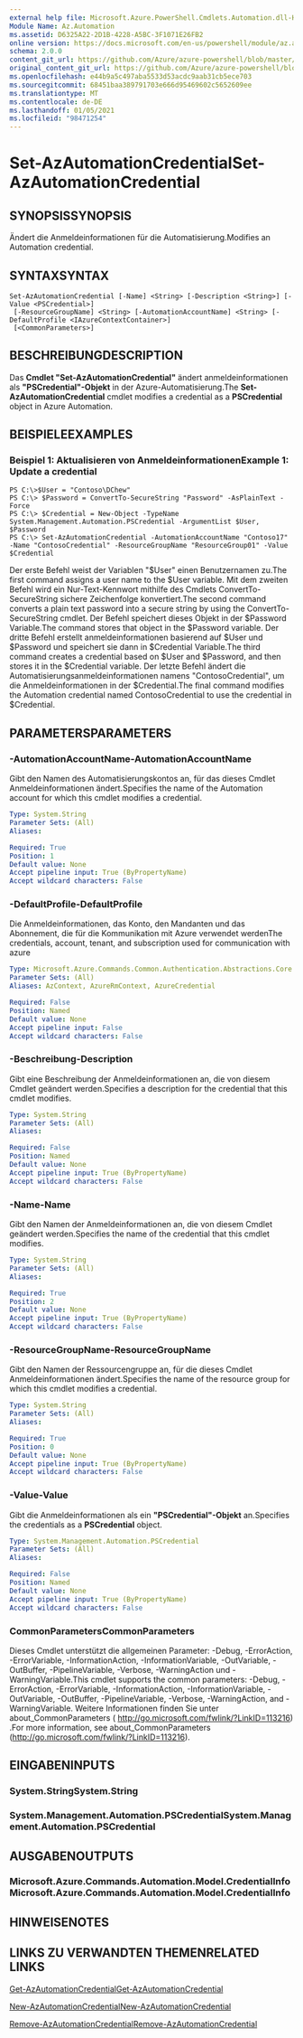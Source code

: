 ```yaml
---
external help file: Microsoft.Azure.PowerShell.Cmdlets.Automation.dll-Help.xml
Module Name: Az.Automation
ms.assetid: D6325A22-2D1B-4228-A5BC-3F1071E26FB2
online version: https://docs.microsoft.com/en-us/powershell/module/az.automation/set-azautomationcredential
schema: 2.0.0
content_git_url: https://github.com/Azure/azure-powershell/blob/master/src/Automation/Automation/help/Set-AzAutomationCredential.md
original_content_git_url: https://github.com/Azure/azure-powershell/blob/master/src/Automation/Automation/help/Set-AzAutomationCredential.md
ms.openlocfilehash: e44b9a5c497aba5533d53acdc9aab31cb5ece703
ms.sourcegitcommit: 68451baa389791703e666d95469602c5652609ee
ms.translationtype: MT
ms.contentlocale: de-DE
ms.lasthandoff: 01/05/2021
ms.locfileid: "98471254"
---
```

# <span data-ttu-id="122fa-101">Set-AzAutomationCredential</span><span class="sxs-lookup"><span data-stu-id="122fa-101">Set-AzAutomationCredential</span></span>

## <span data-ttu-id="122fa-102">SYNOPSIS</span><span class="sxs-lookup"><span data-stu-id="122fa-102">SYNOPSIS</span></span>
<span data-ttu-id="122fa-103">Ändert die Anmeldeinformationen für die Automatisierung.</span><span class="sxs-lookup"><span data-stu-id="122fa-103">Modifies an Automation credential.</span></span>

## <span data-ttu-id="122fa-104">SYNTAX</span><span class="sxs-lookup"><span data-stu-id="122fa-104">SYNTAX</span></span>

```
Set-AzAutomationCredential [-Name] <String> [-Description <String>] [-Value <PSCredential>]
 [-ResourceGroupName] <String> [-AutomationAccountName] <String> [-DefaultProfile <IAzureContextContainer>]
 [<CommonParameters>]
```

## <span data-ttu-id="122fa-105">BESCHREIBUNG</span><span class="sxs-lookup"><span data-stu-id="122fa-105">DESCRIPTION</span></span>
<span data-ttu-id="122fa-106">Das **Cmdlet "Set-AzAutomationCredential"** ändert anmeldeinformationen als **"PSCredential"-Objekt** in der Azure-Automatisierung.</span><span class="sxs-lookup"><span data-stu-id="122fa-106">The **Set-AzAutomationCredential** cmdlet modifies a credential as a **PSCredential** object in Azure Automation.</span></span>

## <span data-ttu-id="122fa-107">BEISPIELE</span><span class="sxs-lookup"><span data-stu-id="122fa-107">EXAMPLES</span></span>

### <span data-ttu-id="122fa-108">Beispiel 1: Aktualisieren von Anmeldeinformationen</span><span class="sxs-lookup"><span data-stu-id="122fa-108">Example 1: Update a credential</span></span>
```
PS C:\>$User = "Contoso\DChew"
PS C:\> $Password = ConvertTo-SecureString "Password" -AsPlainText -Force
PS C:\> $Credential = New-Object -TypeName System.Management.Automation.PSCredential -ArgumentList $User, $Password
PS C:\> Set-AzAutomationCredential -AutomationAccountName "Contoso17" -Name "ContosoCredential" -ResourceGroupName "ResourceGroup01" -Value $Credential
```

<span data-ttu-id="122fa-109">Der erste Befehl weist der Variablen "$User" einen Benutzernamen zu.</span><span class="sxs-lookup"><span data-stu-id="122fa-109">The first command assigns a user name to the $User variable.</span></span>
<span data-ttu-id="122fa-110">Mit dem zweiten Befehl wird ein Nur-Text-Kennwort mithilfe des Cmdlets ConvertTo-SecureString sichere Zeichenfolge konvertiert.</span><span class="sxs-lookup"><span data-stu-id="122fa-110">The second command converts a plain text password into a secure string by using the ConvertTo-SecureString cmdlet.</span></span>
<span data-ttu-id="122fa-111">Der Befehl speichert dieses Objekt in der $Password Variable.</span><span class="sxs-lookup"><span data-stu-id="122fa-111">The command stores that object in the $Password variable.</span></span>
<span data-ttu-id="122fa-112">Der dritte Befehl erstellt anmeldeinformationen basierend auf $User und $Password und speichert sie dann in $Credential Variable.</span><span class="sxs-lookup"><span data-stu-id="122fa-112">The third command creates a credential based on $User and $Password, and then stores it in the $Credential variable.</span></span>
<span data-ttu-id="122fa-113">Der letzte Befehl ändert die Automatisierungsanmeldeinformationen namens "ContosoCredential", um die Anmeldeinformationen in der $Credential.</span><span class="sxs-lookup"><span data-stu-id="122fa-113">The final command modifies the Automation credential named ContosoCredential to use the credential in $Credential.</span></span>

## <span data-ttu-id="122fa-114">PARAMETERS</span><span class="sxs-lookup"><span data-stu-id="122fa-114">PARAMETERS</span></span>

### <span data-ttu-id="122fa-115">-AutomationAccountName</span><span class="sxs-lookup"><span data-stu-id="122fa-115">-AutomationAccountName</span></span>
<span data-ttu-id="122fa-116">Gibt den Namen des Automatisierungskontos an, für das dieses Cmdlet Anmeldeinformationen ändert.</span><span class="sxs-lookup"><span data-stu-id="122fa-116">Specifies the name of the Automation account for which this cmdlet modifies a credential.</span></span>

```yaml
Type: System.String
Parameter Sets: (All)
Aliases:

Required: True
Position: 1
Default value: None
Accept pipeline input: True (ByPropertyName)
Accept wildcard characters: False
```

### <span data-ttu-id="122fa-117">-DefaultProfile</span><span class="sxs-lookup"><span data-stu-id="122fa-117">-DefaultProfile</span></span>
<span data-ttu-id="122fa-118">Die Anmeldeinformationen, das Konto, den Mandanten und das Abonnement, die für die Kommunikation mit Azure verwendet werden</span><span class="sxs-lookup"><span data-stu-id="122fa-118">The credentials, account, tenant, and subscription used for communication with azure</span></span>

```yaml
Type: Microsoft.Azure.Commands.Common.Authentication.Abstractions.Core.IAzureContextContainer
Parameter Sets: (All)
Aliases: AzContext, AzureRmContext, AzureCredential

Required: False
Position: Named
Default value: None
Accept pipeline input: False
Accept wildcard characters: False
```

### <span data-ttu-id="122fa-119">-Beschreibung</span><span class="sxs-lookup"><span data-stu-id="122fa-119">-Description</span></span>
<span data-ttu-id="122fa-120">Gibt eine Beschreibung der Anmeldeinformationen an, die von diesem Cmdlet geändert werden.</span><span class="sxs-lookup"><span data-stu-id="122fa-120">Specifies a description for the credential that this cmdlet modifies.</span></span>

```yaml
Type: System.String
Parameter Sets: (All)
Aliases:

Required: False
Position: Named
Default value: None
Accept pipeline input: True (ByPropertyName)
Accept wildcard characters: False
```

### <span data-ttu-id="122fa-121">-Name</span><span class="sxs-lookup"><span data-stu-id="122fa-121">-Name</span></span>
<span data-ttu-id="122fa-122">Gibt den Namen der Anmeldeinformationen an, die von diesem Cmdlet geändert werden.</span><span class="sxs-lookup"><span data-stu-id="122fa-122">Specifies the name of the credential that this cmdlet modifies.</span></span>

```yaml
Type: System.String
Parameter Sets: (All)
Aliases:

Required: True
Position: 2
Default value: None
Accept pipeline input: True (ByPropertyName)
Accept wildcard characters: False
```

### <span data-ttu-id="122fa-123">-ResourceGroupName</span><span class="sxs-lookup"><span data-stu-id="122fa-123">-ResourceGroupName</span></span>
<span data-ttu-id="122fa-124">Gibt den Namen der Ressourcengruppe an, für die dieses Cmdlet Anmeldeinformationen ändert.</span><span class="sxs-lookup"><span data-stu-id="122fa-124">Specifies the name of the resource group for which this cmdlet modifies a credential.</span></span>

```yaml
Type: System.String
Parameter Sets: (All)
Aliases:

Required: True
Position: 0
Default value: None
Accept pipeline input: True (ByPropertyName)
Accept wildcard characters: False
```

### <span data-ttu-id="122fa-125">-Value</span><span class="sxs-lookup"><span data-stu-id="122fa-125">-Value</span></span>
<span data-ttu-id="122fa-126">Gibt die Anmeldeinformationen als ein **"PSCredential"-Objekt** an.</span><span class="sxs-lookup"><span data-stu-id="122fa-126">Specifies the credentials as a **PSCredential** object.</span></span>

```yaml
Type: System.Management.Automation.PSCredential
Parameter Sets: (All)
Aliases:

Required: False
Position: Named
Default value: None
Accept pipeline input: True (ByPropertyName)
Accept wildcard characters: False
```

### <span data-ttu-id="122fa-127">CommonParameters</span><span class="sxs-lookup"><span data-stu-id="122fa-127">CommonParameters</span></span>
<span data-ttu-id="122fa-128">Dieses Cmdlet unterstützt die allgemeinen Parameter: -Debug, -ErrorAction, -ErrorVariable, -InformationAction, -InformationVariable, -OutVariable, -OutBuffer, -PipelineVariable, -Verbose, -WarningAction und -WarningVariable.</span><span class="sxs-lookup"><span data-stu-id="122fa-128">This cmdlet supports the common parameters: -Debug, -ErrorAction, -ErrorVariable, -InformationAction, -InformationVariable, -OutVariable, -OutBuffer, -PipelineVariable, -Verbose, -WarningAction, and -WarningVariable.</span></span> <span data-ttu-id="122fa-129">Weitere Informationen finden Sie unter about_CommonParameters ( http://go.microsoft.com/fwlink/?LinkID=113216) .</span><span class="sxs-lookup"><span data-stu-id="122fa-129">For more information, see about_CommonParameters (http://go.microsoft.com/fwlink/?LinkID=113216).</span></span>

## <span data-ttu-id="122fa-130">EINGABEN</span><span class="sxs-lookup"><span data-stu-id="122fa-130">INPUTS</span></span>

### <span data-ttu-id="122fa-131">System.String</span><span class="sxs-lookup"><span data-stu-id="122fa-131">System.String</span></span>

### <span data-ttu-id="122fa-132">System.Management.Automation.PSCredential</span><span class="sxs-lookup"><span data-stu-id="122fa-132">System.Management.Automation.PSCredential</span></span>

## <span data-ttu-id="122fa-133">AUSGABEN</span><span class="sxs-lookup"><span data-stu-id="122fa-133">OUTPUTS</span></span>

### <span data-ttu-id="122fa-134">Microsoft.Azure.Commands.Automation.Model.CredentialInfo</span><span class="sxs-lookup"><span data-stu-id="122fa-134">Microsoft.Azure.Commands.Automation.Model.CredentialInfo</span></span>

## <span data-ttu-id="122fa-135">HINWEISE</span><span class="sxs-lookup"><span data-stu-id="122fa-135">NOTES</span></span>

## <span data-ttu-id="122fa-136">LINKS ZU VERWANDTEN THEMEN</span><span class="sxs-lookup"><span data-stu-id="122fa-136">RELATED LINKS</span></span>

[<span data-ttu-id="122fa-137">Get-AzAutomationCredential</span><span class="sxs-lookup"><span data-stu-id="122fa-137">Get-AzAutomationCredential</span></span>](./Get-AzAutomationCredential.md)

[<span data-ttu-id="122fa-138">New-AzAutomationCredential</span><span class="sxs-lookup"><span data-stu-id="122fa-138">New-AzAutomationCredential</span></span>](./New-AzAutomationCredential.md)

[<span data-ttu-id="122fa-139">Remove-AzAutomationCredential</span><span class="sxs-lookup"><span data-stu-id="122fa-139">Remove-AzAutomationCredential</span></span>](./Remove-AzAutomationCredential.md)


